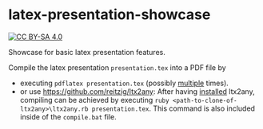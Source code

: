 # latex-presentation-showcase

[![CC BY-SA 4.0][cc-by-sa-shield]][cc-by-sa]

Showcase for basic latex presentation features.

Compile the latex presentation `presentation.tex` into a PDF file by 
+ executing `pdflatex presentation.tex` (possibly [multiple](https://tex.stackexchange.com/questions/30330/how-can-i-avoid-compiling-twice) times). 
+ or use https://github.com/reitzig/ltx2any: After having [installed](https://github.com/reitzig/ltx2any/wiki]) ltx2any, compiling can be achieved by executing `ruby <path-to-clone-of-ltx2any>\ltx2any.rb presentation.tex`. This command is also included inside of the `compile.bat` file.

[cc-by-sa]: http://creativecommons.org/licenses/by-sa/4.0/
[cc-by-sa-shield]: https://img.shields.io/badge/License-CC%20BY--SA%204.0-lightgrey.svg